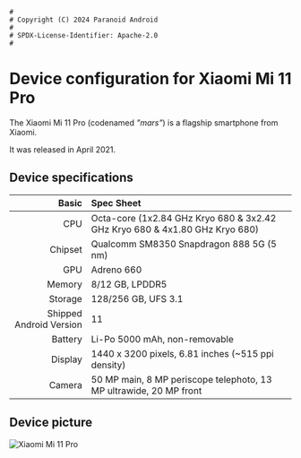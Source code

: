 ```
#
# Copyright (C) 2024 Paranoid Android
#
# SPDX-License-Identifier: Apache-2.0
#
```

Device configuration for Xiaomi Mi 11 Pro
=========================================

The Xiaomi Mi 11 Pro (codenamed _"mars"_) is a flagship smartphone from Xiaomi.

It was released in April 2021.

## Device specifications

Basic   | Spec Sheet
-------:|:-------------------------
CPU     | Octa-core (1x2.84 GHz Kryo 680 & 3x2.42 GHz Kryo 680 & 4x1.80 GHz Kryo 680)
Chipset | Qualcomm SM8350 Snapdragon 888 5G (5 nm)
GPU     | Adreno 660
Memory  | 8/12 GB, LPDDR5
Storage | 128/256 GB, UFS 3.1
Shipped Android Version | 11
Battery | Li-Po 5000 mAh, non-removable
Display | 1440 x 3200 pixels, 6.81 inches (~515 ppi density)
Camera  | 50 MP main, 8 MP periscope telephoto, 13 MP ultrawide, 20 MP front

## Device picture

![Xiaomi Mi 11 Pro](https://s2.loli.net/2023/03/27/YlSZmFPnJQ8bfd9.png "Xiaomi Mi 11 Pro")